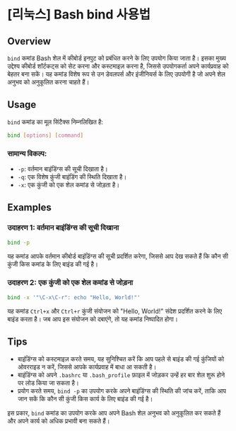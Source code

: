 # [리눅스] Bash bind 사용법

## Overview
`bind` कमांड Bash शेल में कीबोर्ड इनपुट को प्रबंधित करने के लिए उपयोग किया जाता है। इसका मुख्य उद्देश्य कीबोर्ड शॉर्टकट्स को सेट करना और कस्टमाइज़ करना है, जिससे उपयोगकर्ता अपने कार्यप्रवाह को बेहतर बना सकें। यह कमांड विशेष रूप से उन डेवलपर्स और इंजीनियर्स के लिए उपयोगी है जो अपने शेल अनुभव को अनुकूलित करना चाहते हैं।

## Usage
`bind` कमांड का मूल सिंटैक्स निम्नलिखित है:

```bash
bind [options] [command]
```

### सामान्य विकल्प:
- `-p`: वर्तमान बाइंडिंग्स की सूची दिखाता है।
- `-q`: एक विशेष कुंजी बाइंडिंग की स्थिति दिखाता है।
- `-x`: एक कुंजी को एक शेल कमांड से जोड़ता है।

## Examples

### उदाहरण 1: वर्तमान बाइंडिंग्स की सूची दिखाना
```bash
bind -p
```
यह कमांड आपके वर्तमान कीबोर्ड बाइंडिंग्स की सूची प्रदर्शित करेगा, जिससे आप देख सकते हैं कि कौन सी कुंजी किस कमांड के लिए बाइंड की गई है।

### उदाहरण 2: एक कुंजी को एक शेल कमांड से जोड़ना
```bash
bind -x '"\C-x\C-r": echo "Hello, World!"'
```
यह कमांड `Ctrl+x` और `Ctrl+r` कुंजी संयोजन को "Hello, World!" संदेश प्रदर्शित करने के लिए बाइंड करता है। जब आप इस संयोजन को दबाएंगे, तो यह कमांड निष्पादित होगा।

## Tips
- बाइंडिंग्स को कस्टमाइज़ करते समय, यह सुनिश्चित करें कि आप पहले से बाइंड की गई कुंजियों को ओवरराइड न करें, जिससे आपके कार्यप्रवाह में बाधा आ सकती है।
- बाइंडिंग्स को अपने `.bashrc` या `.bash_profile` फ़ाइल में जोड़कर उन्हें हर बार शेल शुरू होने पर लोड किया जा सकता है।
- प्रयोग करते समय, `bind -p` का उपयोग करके अपने बाइंडिंग्स की स्थिति की जांच करें, ताकि आप जान सकें कि कौन सी कुंजी किस कार्य के लिए बाइंड की गई है। 

इस प्रकार, `bind` कमांड का उपयोग करके आप अपने Bash शेल अनुभव को अनुकूलित कर सकते हैं और अपने कार्य को अधिक प्रभावी बना सकते हैं।
